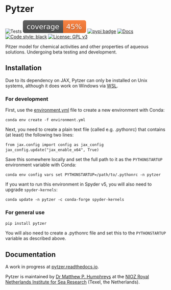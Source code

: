 # Pytzer

![Tests](https://github.com/mvdh7/pytzer/workflows/Tests/badge.svg)
[![Coverage](https://github.com/mvdh7/pytzer/blob/jax/.misc/coverage.svg)](https://github.com/mvdh7/pytzer/blob/jax/.misc/coverage.txt)
[![pypi badge](https://img.shields.io/pypi/v/pytzer.svg?style=popout)](https://pypi.org/project/pytzer/)
[![Docs](https://readthedocs.org/projects/pytzer/badge/?version=jax&style=flat)](https://pytzer.readthedocs.io/en/jax/)
[![Code style: black](https://img.shields.io/badge/code%20style-black-000000.svg)](https://github.com/psf/black)
[![License: GPL v3](https://img.shields.io/badge/License-GPLv3-blue.svg)](https://www.gnu.org/licenses/gpl-3.0)

Pitzer model for chemical activities and other properties of aqueous solutions.  Undergoing beta testing and development.

## Installation

Due to its dependency on JAX, Pytzer can only be installed on Unix systems, although it does work on Windows via [WSL](https://docs.microsoft.com/en-us/windows/wsl/).

### For development

First, use the [environment.yml](https://github.com/mvdh7/pytzer/blob/jax/environment.yml) file to create a new environment with Conda:

    conda env create -f environment.yml

Next, you need to create a plain text file (called e.g. .pythonrc) that contains (at least) the following two lines:

    from jax.config import config as jax_config
    jax_config.update("jax_enable_x64", True)

Save this somewhere locally and set the full path to it as the `PYTHONSTARTUP` environment variable with Conda:

    conda env config vars set PYTHONSTARTUP=/path/to/.pythonrc -n pytzer

If you want to run this environment in Spyder v5, you will also need to upgrade `spyder-kernels`:

    conda update -n pytzer -c conda-forge spyder-kernels

### For general use

    pip install pytzer

You will also need to create a .pythonrc file and set this to the `PYTHONSTARTUP` variable as described above.

## Documentation

A work in progress at [pytzer.readthedocs.io](https://pytzer.readthedocs.io/en/jax/).

Pytzer is maintained by [Dr Matthew P. Humphreys](https://mvdh.xyz) at the [NIOZ Royal Netherlands Institute for Sea Research](https://www.nioz.nl/en) (Texel, the Netherlands).
